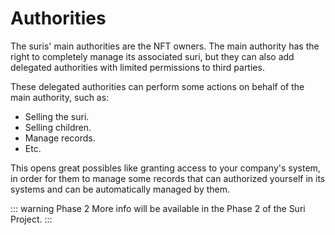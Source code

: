 # Authorities

The suris' main authorities are the NFT owners. The main authority has the right to completely manage its associated
suri, but they can also add delegated authorities with limited permissions to third parties.

These delegated authorities can perform some actions on behalf of the main authority, such as:

- Selling the suri.
- Selling children.
- Manage records.
- Etc.

This opens great possibles like granting access to your company's system, in order for them to manage some records that
can authorized yourself in its systems and can be automatically managed by them.

::: warning Phase 2
More info will be available in the Phase 2 of the Suri Project.
:::